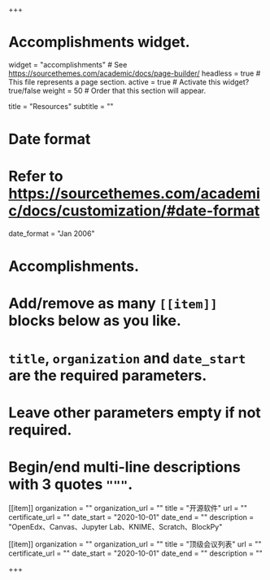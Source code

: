 +++
# Accomplishments widget.
widget = "accomplishments"  # See https://sourcethemes.com/academic/docs/page-builder/
headless = true  # This file represents a page section.
active = true  # Activate this widget? true/false
weight = 50  # Order that this section will appear.

title = "Resources"
subtitle = ""

# Date format
#   Refer to https://sourcethemes.com/academic/docs/customization/#date-format
date_format = "Jan 2006"

# Accomplishments.
#   Add/remove as many `[[item]]` blocks below as you like.
#   `title`, `organization` and `date_start` are the required parameters.
#   Leave other parameters empty if not required.
#   Begin/end multi-line descriptions with 3 quotes `"""`.

[[item]]
  organization = ""
  organization_url = ""
  title = "开源软件"
  url = ""
  certificate_url = ""
  date_start = "2020-10-01"
  date_end = ""
  description = "OpenEdx、Canvas、Jupyter Lab、KNIME、Scratch、BlockPy"

[[item]]
  organization = ""
  organization_url = ""
  title = "顶级会议列表"
  url = ""
  certificate_url = ""
  date_start = "2020-10-01"
  date_end = ""
  description = ""

+++
